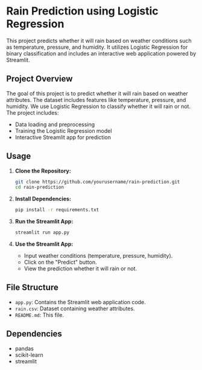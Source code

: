 # Rain Prediction using Logistic Regression

This project predicts whether it will rain based on weather conditions such as temperature, pressure, and humidity. It utilizes Logistic Regression for binary classification and includes an interactive web application powered by Streamlit.

## Project Overview
The goal of this project is to predict whether it will rain based on weather attributes. The dataset includes features like temperature, pressure, and humidity. We use Logistic Regression to classify whether it will rain or not. The project includes:

- Data loading and preprocessing
- Training the Logistic Regression model
- Interactive Streamlit app for prediction

## Usage
1. **Clone the Repository:**
    ```sh
    git clone https://github.com/yourusername/rain-prediction.git
    cd rain-prediction
    ```

2. **Install Dependencies:**
    ```sh
    pip install -r requirements.txt
    ```

3. **Run the Streamlit App:**
    ```sh
    streamlit run app.py
    ```

4. **Use the Streamlit App:**
    - Input weather conditions (temperature, pressure, humidity).
    - Click on the "Predict" button.
    - View the prediction whether it will rain or not.

## File Structure
- `app.py`: Contains the Streamlit web application code.
- `rain.csv`: Dataset containing weather attributes.
- `README.md`: This file.

## Dependencies
- pandas
- scikit-learn
- streamlit
